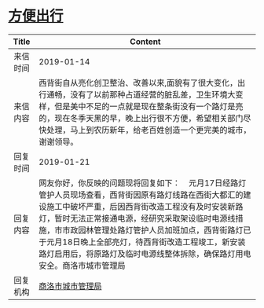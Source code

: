# [方便出行](http://www.shangluo.gov.cn/zmhd/ldxxxx.jsp?urltype=leadermail.LeaderMailContentUrl&wbtreeid=1112&leadermailid=5113)

| Title |                                                                                                  Content                                                                                                  |
|:-----:|-----------------------------------------------------------------------------------------------------------------------------------------------------------------------------------------------------------|
| 来信时间  | 2019-01-14                                                                                                                                                                                                |
| 来信内容  | 西背街自从亮化创卫整治、改善以来,面貌有了很大变化，出行通畅，没有了以前那种占道经营的脏乱差，卫生环境大变样，但是美中不足的一点就是现在整条街没有一个路灯是亮的，现在冬季天黑的早，晚上出行很不方便，希望相关部门尽快处理，马上到农历新年，给老百姓创造一个更完美的城市，谢谢领导。                                                                |
| 回复时间  | 2019-01-21                                                                                                                                                                                                |
| 回复内容  | 网友你好，你反映的问题现将回复如下：    元月17日经路灯管护人员现场查看，西背街因原有路灯线路在西街大都汇的建设施工中破坏严重，后因西背街改造工程没有及时安装新路灯，暂时无法正常接通电源，经研究采取架设临时电源线措施，市市政园林管理处路灯管护人员加班加点，西背街路灯已于元月18日晚上全部亮灯，待西背街改造工程竣工，新安装路灯启用后，将原路灯及临时电源线整体拆除，确保路灯用电安全。商洛市城市管理局 |
| 回复机构  | [商洛市城市管理局](../../category/agencies/商洛市城市管理局.md)                                                                                                                                                           |